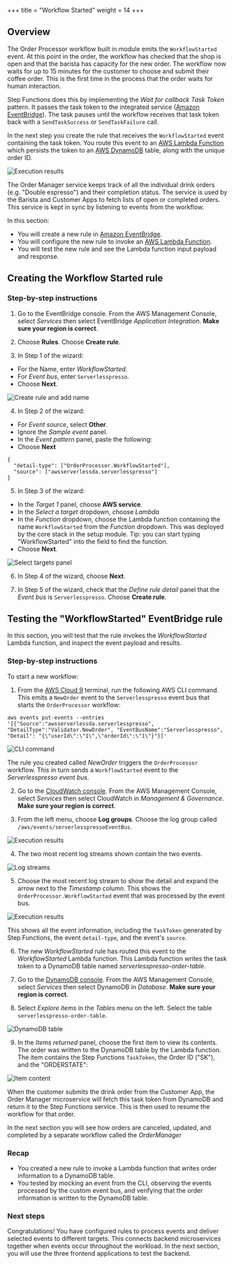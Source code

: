 +++
title = "Workflow Started"
weight = 14
+++

## Overview

The Order Processor workflow built in module emits the `WorkflowStarted` event. At this point in the order, the workflow has checked that the shop is open and that the barista has capacity for the new order. The workflow now waits for up to 15 minutes for the customer to choose and submit their coffee order. This is the first time in the process that the order waits for human interaction.

Step Functions does this by implementing the *Wait for callback Task Token* pattern. It passes the task token to the integrated service ([Amazon EventBridge](https://aws.amazon.com/eventbridge)). The task pauses until the workflow receives that task token back with a `SendTaskSuccess` or `SendTaskFailure` call.

In the next step you create the rule that receives the `WorkflowStarted` event containing the task token. You route this event to an [AWS Lambda Function](https://aws.amazon.com/lambda/) which persists the token to an [AWS DynamoDB](https://aws.amazon.com/dynamodb/) table, along with the unique order ID.

![Execution results](../images/se-mod2-WorkflowStarted3.png)

The Order Manager service keeps track of all the individual drink orders (e.g. "Double espresso") and their completion status. The service is used by the Barista and Customer Apps to fetch lists of open or completed orders. This service is kept in sync by listening to events from the workflow.

In this section:

* You will create a new rule in [Amazon EventBridge](https://aws.amazon.com/eventbridge/).
* You will configure the new rule to invoke an [AWS Lambda Function](https://aws.amazon.com/lambda/).
* You will test the new rule and see the Lambda function input payload and response.

## Creating the Workflow Started rule

### Step-by-step instructions ##

1. Go to the EventBridge console. From the AWS Management Console, select *Services* then select EventBridge  *Application Integration*. **Make sure your region is correct**.

2. Choose **Rules**. Choose **Create rule**.

3. In Step 1 of the wizard:
- For the Name, enter *WorkflowStarted*.
- For *Event bus*, enter `Serverlesspresso`.
- Choose **Next**.

![Create rule and add name](../images/se-mod2-workflowStarted-step1.png)

4. In Step 2 of the wizard:
- For *Event source*, select **Other**.
- Ignore the *Sample event* panel.
- In the *Event pattern* panel, paste the following:
- Choose **Next**

```
{
  "detail-type": ["OrderProcessor.WorkflowStarted"],
  "source": ["awsserverlessda.serverlesspresso"]
}
```

5. In Step 3 of the wizard:
- In the *Target 1* panel, choose **AWS service**.
- In the *Select a target* dropdown, choose *Lambda*
- In the *Function* dropdown, choose the Lambda function containing the name `WorkflowStarted`  from the *Function* dropdown. This was deployed by the core stack in the setup module. Tip: you can start typing "WorkflowStarted" into the field to find the function.
- Choose **Next**.

![Select targets panel](../images/se-mod2-workflowStarted-step3.png)

6. In Step 4 of the wizard, choose **Next**.

7. In Step 5 of the wizard, check that the *Define rule detail* panel that the *Event bus* is `Serverlesspresso`. Choose **Create rule**.



## Testing the "WorkflowStarted" EventBridge rule

In this section, you will test that the rule invokes the *WorkflowStarted* Lambda function, and inspect the event payload and results.

### Step-by-step instructions ###

To start a new workflow:

1. From the [AWS Cloud 9](https://console.aws.amazon.com/cloud9) terminal, run the following AWS CLI command. This emits a `NewOrder` event to the `Serverlesspresso` event bus that starts the `OrderProcessor` workflow:
```
aws events put-events --entries '[{"Source":"awsserverlessda.serverlesspresso", "DetailType":"Validator.NewOrder", "EventBusName":"Serverlesspresso", "Detail": "{\"userId\":\"1\",\"orderId\":\"1\"}"}]'

```

![CLI command](../images/se-mod2-workflowStarted8.png)

The rule you created called *NewOrder* triggers the `OrderProcessor` workflow. This in turn sends a `WorkflowStarted` event to the *Serverlesspresso event bus*.

2. Go to the [CloudWatch console](https://console.aws.amazon.com/cloudwatch/home). From the AWS Management Console, select *Services* then select CloudWatch in *Management & Governance*. **Make sure your region is correct**.

3. From the left menu, choose **Log groups**. Choose the log group called `/aws/events/serverlesspressoEventBus`.

![Execution results](../images/se-mod2-logAll9.png)

4. The two most recent log streams shown contain the two events.

![Log streams](../images/se-mod2-workflowStarted9.png)

5. Choose the most recent log stream to show the detail and expand the arrow next to the *Timestamp* column. This shows the `OrderProcessor.WorkflowStarted` event that was processed by the event bus.

![Execution results](../images/se-mod2-workflowStarted10.png)

This shows all the event information, including the `TaskToken` generated by Step Functions, the event `detail-type`, and the event's `source`.

6. The new *WorkflowStarted* rule has routed this event to the *WorkflowStarted* Lambda function. This Lambda function writes the task token to a DynamoDB table named *serverlesspresso-order-table*.

7. Go to the [DynamoDB console](https://console.aws.amazon.com/dynamodb/home). From the AWS Management Console, select *Services* then select DynamoDB in *Database*. **Make sure your region is correct**.

8. Select *Explore items* in the *Tables* menu on the left. Select the table `serverlesspresso-order-table`.

![DynamoDB table](../images/se-mod2-workflowStarted11.png)

9. In the *Items returned* panel, choose the first item to view its contents. The order was written to the DynamoDB table by the Lambda function. The item contains the Step Functions `TaskToken`, the Order ID ("SK"), and the "ORDERSTATE":

![Item content](../images/se-mod2-workflowStarted12.png)

When the customer submits the drink order from the Customer App, the Order Manager microservice will fetch this task token from DynamoDB and return it to the Step Functions service. This is then used to resume the workflow for that order.

In the next section you will see how orders are canceled, updated, and completed by a separate workflow called the *OrderManager*

### Recap

- You created a new rule to invoke a Lambda function that writes order information to a DynamoDB table.
- You tested by mocking an event from the CLI, observing the events processed by the custom event bus, and verifying that the order information is written to the DynamoDB table.

### Next steps

Congratulations! You have configured rules to process events and deliver selected events to different targets. This connects backend microservices together when events occur throughout the workload. In the next section, you will use the three frontend applications to test the backend.